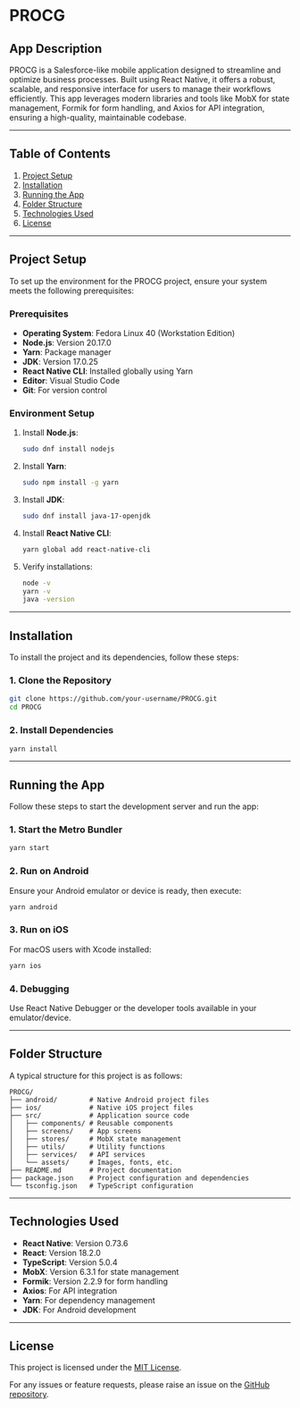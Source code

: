# PROCG

## App Description

PROCG is a Salesforce-like mobile application designed to streamline and optimize business processes. Built using React Native, it offers a robust, scalable, and responsive interface for users to manage their workflows efficiently. This app leverages modern libraries and tools like MobX for state management, Formik for form handling, and Axios for API integration, ensuring a high-quality, maintainable codebase.

---

## Table of Contents

1. [Project Setup](#project-setup)
2. [Installation](#installation)
3. [Running the App](#running-the-app)
4. [Folder Structure](#folder-structure)
5. [Technologies Used](#technologies-used)
6. [License](#license)

---

## Project Setup

To set up the environment for the PROCG project, ensure your system meets the following prerequisites:

### Prerequisites

- **Operating System**: Fedora Linux 40 (Workstation Edition)
- **Node.js**: Version 20.17.0
- **Yarn**: Package manager
- **JDK**: Version 17.0.25
- **React Native CLI**: Installed globally using Yarn
- **Editor**: Visual Studio Code
- **Git**: For version control

### Environment Setup

1. Install **Node.js**:
   ```bash
   sudo dnf install nodejs
   ```
2. Install **Yarn**:
   ```bash
   sudo npm install -g yarn
   ```
3. Install **JDK**:
   ```bash
   sudo dnf install java-17-openjdk
   ```
4. Install **React Native CLI**:
   ```bash
   yarn global add react-native-cli
   ```
5. Verify installations:
   ```bash
   node -v
   yarn -v
   java -version
   ```

---

## Installation

To install the project and its dependencies, follow these steps:

### 1. Clone the Repository

```bash
git clone https://github.com/your-username/PROCG.git
cd PROCG
```

### 2. Install Dependencies

```bash
yarn install
```

---

## Running the App

Follow these steps to start the development server and run the app:

### 1. Start the Metro Bundler

```bash
yarn start
```

### 2. Run on Android

Ensure your Android emulator or device is ready, then execute:

```bash
yarn android
```

### 3. Run on iOS

For macOS users with Xcode installed:

```bash
yarn ios
```

### 4. Debugging

Use React Native Debugger or the developer tools available in your emulator/device.

---

## Folder Structure

A typical structure for this project is as follows:

```
PROCG/
├── android/        # Native Android project files
├── ios/            # Native iOS project files
├── src/            # Application source code
│   ├── components/ # Reusable components
│   ├── screens/    # App screens
│   ├── stores/     # MobX state management
│   ├── utils/      # Utility functions
│   ├── services/   # API services
│   └── assets/     # Images, fonts, etc.
├── README.md       # Project documentation
├── package.json    # Project configuration and dependencies
└── tsconfig.json   # TypeScript configuration
```

---

## Technologies Used

- **React Native**: Version 0.73.6
- **React**: Version 18.2.0
- **TypeScript**: Version 5.0.4
- **MobX**: Version 6.3.1 for state management
- **Formik**: Version 2.2.9 for form handling
- **Axios**: For API integration
- **Yarn**: For dependency management
- **JDK**: For Android development

---

## License

This project is licensed under the [MIT License](LICENSE).

For any issues or feature requests, please raise an issue on the [GitHub repository](https://github.com/your-username/PROCG).

